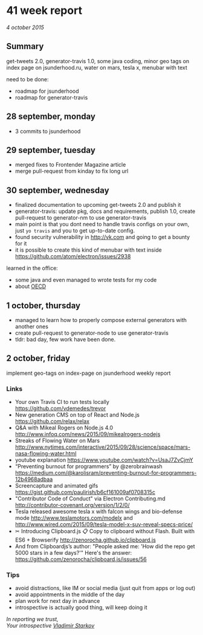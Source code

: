 # 41 week report

_4 october 2015_

## Summary

get-tweets 2.0, generator-travis 1.0, some java coding, minor geo tags on index page on jsunderhood.ru, water on mars, tesla x, menubar with text

need to be done:
* roadmap for jsunderhood
* roadmap for generator-travis

## 28 september, monday

* 3 commits to jsunderhood

## 29 september, tuesday

* merged fixes to Frontender Magazine article
* merge pull-request from kinday to fix long url

## 30 september, wednesday

* finalized documentation to upcoming get-tweets 2.0 and publish it
* generator-travis: update pkg, docs and requirements, publish 1.0, create pull-request to generator-nm to use generator-travis
* main point is that you dont need to handle travis configs on your own, just `yo travis` and you to get up-to-date config.
* found security vulnerability in http://vk.com and going to get a bounty for it
* it is possible to create this kind of menubar with text inside https://github.com/atom/electron/issues/2938

learned in the office:
* some java and even managed to wrote tests for my code
* about [OECD](http://www.oecd.org/about/)

## 1 october, thursday

* managed to learn how to properly compose external generators with another ones
* create pull-request to generator-node to use generator-travis
* tldr: bad day, few work have been done.

## 2 october, friday

implement geo-tags on index-page on jsunderhood
weekly report

### Links

* Your own Travis CI to run tests locally https://github.com/vdemedes/trevor
* New generation CMS on top of React and Node.js https://github.com/relax/relax
* Q&A with Mikeal Rogers on Node.js 4.0 http://www.infoq.com/news/2015/09/mikealrogers-nodejs
* Streaks of Flowing Water on Mars http://www.nytimes.com/interactive/2015/09/28/science/space/mars-nasa-flowing-water.html
* youtube explanation https://www.youtube.com/watch?v=UsaJ7ZvCjmY
* “Preventing burnout for programmers” by @zerobrainwash https://medium.com/@karolisram/preventing-burnout-for-programmers-12b4968adbaa
* Screencapture and animated gifs https://gist.github.com/paulirish/b6cf161009af0708315c
* "Contributor Code of Conduct" via Electron Contributing.md http://contributor-covenant.org/version/1/2/0/
* Tesla released awesome tesla x with falcon wings and bio-defense mode http://www.teslamotors.com/modelx and http://www.wired.com/2015/09/tesla-model-x-suv-reveal-specs-price/
* ✂ Introducing Clipboard.js 📋 Copy to clipboard without Flash. Built with ES6 + Browserify http://zenorocha.github.io/clipboard.js
* And from Clipboardjs’s author: "People asked me: 'How did the repo get 5000 stars in a few days?'" Here's the answer: https://github.com/zenorocha/clipboard.js/issues/56

### Tips

* avoid distractions, like IM or social media (just quit from apps or log out)
* avoid appointments in the middle of the day
* plan work for next day in advance
* introspective is actually good thing, will keep doing it


_In reporting we trust,  
Your introspective [Vladimir Starkov](https://iamstarkov.com/)_
